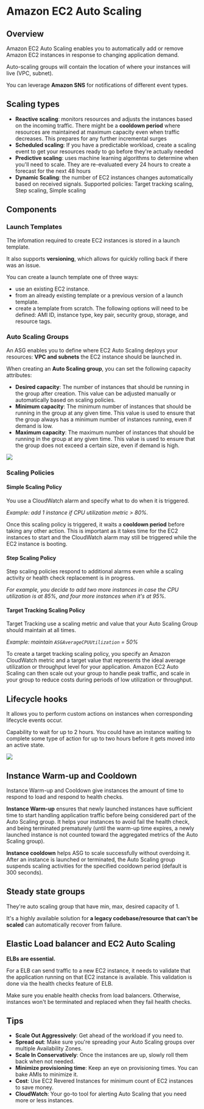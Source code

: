 # Amazon EC2 Auto Scaling

## Overview

Amazon EC2 Auto Scaling enables you to automatically add or remove Amazon EC2 instances in response to changing application demand.

Auto-scaling groups will contain the location of where your instances will live (VPC, subnet).

You can leverage **Amazon SNS** for notifications of different event types.


## Scaling types

- **Reactive scaling**: monitors resources and adjusts the instances based on the incoming traffic. There might be a **cooldown period** where resources are maintained at maximum capacity even when traffic decreases. This prepares for any further incremental surges
- **Scheduled scaling**: If you have a predictable workload, create a scaling event to get your resources ready to go before they're actually needed
- **Predictive scaling**: uses machine learning algorithms to determine when you'll need to scale. They are re-evaluated every 24 hours to create a forecast for the next 48 hours
- **Dynamic Scaling**: the number of EC2 instances changes automatically based on received signals. Supported policies: Target tracking scaling, Step scaling, Simple scaling


## Components

### Launch Templates

The infomation required to create EC2 instances is stored in a launch template.

It also supports **versioning**, which allows for quickly rolling back if there was an issue.

You can create a launch template one of three ways:
- use an existing EC2 instance.
- from an already existing template or a previous version of a launch template.
- create a template from scratch. The following options will need to be defined: AMI ID, instance type, key pair, security group, storage, and resource tags.


### Auto Scaling Groups

An ASG enables you to define where EC2 Auto Scaling deploys your resources: **VPC and subnets** the EC2 instance should be launched in.

When creating an **Auto Scaling group**, you can set the following capacity attributes:

- **Desired capacity**: The number of instances that should be running in the group after creation. This value can be adjusted manually or automatically based on scaling policies.
- **Minimum capacity**: The minimum number of instances that should be running in the group at any given time. This value is used to ensure that the group always has a minimum number of instances running, even if demand is low.
- **Maximum capacity**: The maximum number of instances that should be running in the group at any given time. This value is used to ensure that the group does not exceed a certain size, even if demand is high.

![](https://docs.aws.amazon.com/images/autoscaling/ec2/userguide/images/as-basic-diagram.png)


### Scaling Policies

#### Simple Scaling Policy

You use a CloudWatch alarm and specify what to do when it is triggered.

*Example: add 1 instance if CPU utilization metric > 80%.*

Once this scaling policy is triggered, it waits a **cooldown period** before taking any other action. This is important as it takes time for the EC2 instances to start and the CloudWatch alarm may still be triggered while the EC2 instance is booting.

#### Step Scaling Policy

Step scaling policies respond to additional alarms even while a scaling activity or health check replacement is in progress.

*For example, you decide to add two more instances in case the CPU utilization is at 85%, and four more instances when it's at 95%.*


#### Target Tracking Scaling Policy

Target Tracking use a scaling metric and value that your Auto Scaling Group should maintain at all times.

*Example: maintain `ASGAverageCPUUtilization` = 50%*

To create a target tracking scaling policy, you specify an Amazon CloudWatch metric and a target value that represents the ideal average utilization or throughput level for your application. Amazon EC2 Auto Scaling can then scale out your group to handle peak traffic, and scale in your group to reduce costs during periods of low utilization or throughput.


## Lifecycle hooks

It allows you to perform custom actions on instances when corresponding lifecycle events occur.

Capability to wait for up to 2 hours. You could have an instance waiting to complete some type of action for up to two hours before it gets moved into an active state.

![](https://docs.aws.amazon.com/images/autoscaling/ec2/userguide/images/lifecycle_hooks.png)


## Instance Warm-up and Cooldown

Instance Warm-up and Cooldown give instances the amount of time to respond to load and respond to health checks.

**Instance Warm-up** ensures that newly launched instances have sufficient time to start handling application traffic before being considered part of the Auto Scaling group. It helps your instances to avoid fail the health check, and being terminated prematurely (until the warm-up time expires, a newly launched instance is not counted toward the aggregated metrics of the Auto Scaling group).

**Instance cooldown** helps ASG to scale successfully without overdoing it. After an instance is launched or terminated, the Auto Scaling group suspends scaling activities for the specified cooldown period (default is 300 seconds).


## Steady state groups

They're auto scaling group that have min, max, desired capacity of 1.

It's a highly available solution for **a legacy codebase/resource that can't be scaled** can automatically recover from failure.


## Elastic Load balancer and EC2 Auto Scaling

**ELBs are essential.**

For a ELB can send traffic to a new EC2 instance, it needs to validate that the application running on that EC2 instance is available. This validation is done via the health checks feature of ELB.

Make sure you enable health checks from load balancers. Otherwise, instances won't be terminated and replaced when they fail health checks.


## Tips

- **Scale Out Aggressively**: Get ahead of the workload if you need to.
- **Spread out**: Make sure you're spreading your Auto Scaling groups over multiple Availability Zones.
- **Scale In Conservatively**: Once the instances are up, slowly roll them back when not needed.
- **Minimize provisioning time**: Keep an eye on provisioning times. You can bake AMls to minimize it.
- **Cost**: Use EC2 Revered Instances for minimum count of EC2 instances to save money.
- **CloudWatch**: Your go-to tool for alerting Auto Scaling that you need more or less instances.